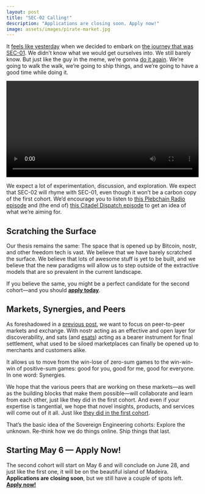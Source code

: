 ```yaml
---
layout: post
title: "SEC-02 Calling!"
description: "Applications are closing soon. Apply now!"
image: assets/images/pirate-market.jpg
---
```


It [feels like yesterday][HW] when we decided to embark on [the journey that was
SEC-01](/2024/03/20/what-was-SEC-01.html). We
didn’t know what we would get ourselves into. We still barely know. But just
like the guy in the meme, we’re gonna [do it
again](https://i.imgflip.com/38hm3e.png). We’re going to walk the walk, we’re
going to ship things, and we’re going to have a good time while doing it.

<video controls="" width="100%" class="max-h-[90vh] bg-neutral-300 dark:bg-zinc-700" jm_neat="663879681"><source src="https://m.primal.net/HpDG.mp4"></video>

We expect a lot of experimentation, discussion, and exploration. We expect that
SEC-02 will rhyme with SEC-01, even though it won’t be a carbon copy of the
first cohort. We’d encourage you to listen to [this Plebchain Radio
episode](https://pod.link/1691033484/episode/c6b8fad1df63e5300c9dc543bf54b201)
and (the end of) [this Citadel Dispatch
episode](https://pod.link/1546393840/episode/7d6168eeaac1edbd1d54d8b0a8c554dc)
to get an idea of what we’re aiming for.

## Scratching the Surface

Our thesis remains the same: The space that is opened up by Bitcoin, nostr, and
other freedom tech is vast. We believe that we have barely scratched the
surface. We believe that lots of awesome stuff is yet to be built, and we
believe that the new paradigms will allow us to step outside of the extractive
models that are so prevalent in the current landscape.

If you believe the same, you might be a perfect candidate for the second
cohort—and you should **[apply today][TF]**.

## Markets, Synergies, and Peers

As foreshadowed in a [previous
post](/2024/03/20/what-was-SEC-01.html#sec-02-whats-ahead),
we want to focus on peer-to-peer markets and exchange. With nostr acting as an
effective and open layer for discoverability, and sats (and
[esats](https://github.com/cashubtc/awesome-cashu)) acting as a bearer
instrument for final settlement, what used to be siloed marketplaces can finally
be opened up to merchants and customers alike.

It allows us to move from the win-lose of zero-sum games to the win-win-win of
positive-sum games: good for you, good for me, good for everyone. In one word:
Synergies.

We hope that the various peers that are working on these markets—as well as the
building blocks that make them possible—will collaborate and learn from each
other, just like they did in the first cohort. And even if your expertise is
tangential, we hope that novel insights, products, and services will come out of
it all. Just like [they did in the first
cohort](/2024/03/19/what-came-out-of-SEC-01.html).

That’s the basic idea of the Sovereign Engineering cohorts: Explore the unknown.
Re-think how we do things online. Ship things that last.

## Starting May 6 — Apply Now!

The second cohort will start on May 6 and will conclude on June 28, and just
like the first one, it will be on the beautiful island of Madeira.
**Applications are closing soon**, but we still have a couple of spots left.
**[Apply now!][TF]**

[TF]: https://sovereignengineering.typeform.com/SEC02
[HW]: https://njump.me/nevent1qqsxvhzqpua9avkmhxjtmy7nu8a7acjkvyz26pjvm7mhyfdzlhc3gjgzyzpanxdpfp39c0fthqv67vrycrm2ztta4z8k3vkxjgsl8f6xzuw3jwdf5zc
